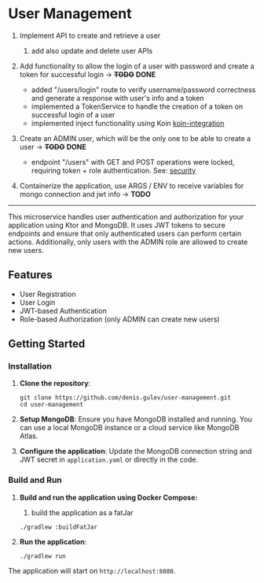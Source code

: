 # User Management

1. Implement API to create and retrieve a user 
   1. add also update and delete user APIs

2. Add functionality to allow the login of a user with password and create a token for successful login -> **~~TODO~~** **DONE**
   
   - added "/users/login" route to verify username/password correctness and generate a response with user's info and a token
   - implemented a TokenService to handle the creation of a token on successful login of a user
   - implemented inject functionality using Koin [koin-integration](./implementations/koin-integration.md)

3. Create an ADMIN user, which will be the only one to be able to create a user -> **~~TODO~~** **DONE**
   
   - endpoint "/users" with GET and POST operations were locked, requiring token + role authentication. See: [security](./implementations/security.md)

4. Containerize the application, use ARGS / ENV to receive variables for mongo connection and jwt info -> **TODO**

---------

This microservice handles user authentication and authorization for your application using Ktor and MongoDB. It uses JWT tokens to secure endpoints and ensure that only authenticated users can perform certain actions. Additionally, only users with the ADMIN role are allowed to create new users.

## Features

- User Registration
- User Login
- JWT-based Authentication
- Role-based Authorization (only ADMIN can create new users)

## Getting Started

### Installation

1. **Clone the repository**:

    ```
    git clone https://github.com/denis.gulev/user-management.git
    cd user-management
    ```

2. **Setup MongoDB**:
   Ensure you have MongoDB installed and running. You can use a local MongoDB instance or a cloud service like MongoDB Atlas.

3. **Configure the application**:
   Update the MongoDB connection string and JWT secret in `application.yaml` or directly in the code.

### Build and Run

1. **Build and run the application using Docker Compose:**
    1. build the application as a fatJar
   ```
   ./gradlew :buildFatJar 
   ```

4. **Run the application**:

    ```
    ./gradlew run
    ```

The application will start on `http://localhost:8080`.


